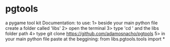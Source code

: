 # pgtools
 a pygame tool kit
 Documentation:
to use:
1> beside your main python file create a folder called 'libs'
2> open the terminal
3> type 'cd ' and the libs folder path
4> type git clone https://github.com/adamosnacho/pgtools
5> in your main python file paste at the beggining: from libs.pgtools.tools import *